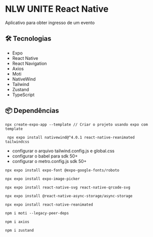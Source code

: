 # NLW UNITE React Native
Aplicativo para obter ingresso de um evento

## 🛠️ Tecnologias

- Expo
- React Native
- React Navigation
- Axios
- Moti
- NativeWind
- Tailwind 
- Zustand
- TypeScript

## 📦 Dependências

```
npx create-expo-app --template // Criar o projeto usando expo com template
```

```
 npx expo install nativewind@^4.0.1 react-native-reanimated tailwindcss
```

- configurar o arquivo tailwind.config.js e global.css
- configurar o babel para sdk 50+
- configurar o metro.config.js sdk 50+

```
npx expo install expo-font @expo-google-fonts/roboto
```

```
npx expo install expo-image-picker
```

```
npx expo install react-native-svg react-native-qrcode-svg
```

```
npx expo install @react-native-async-storage/async-storage
```

```
npx expo install react-native-reanimated
```

```
npm i moti --legacy-peer-deps
```

```
npm i axios
```

```
npm i zustand
```
